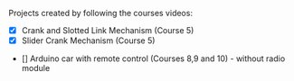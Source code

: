 Projects created by following the courses videos:
- [x] Crank and Slotted Link Mechanism (Course 5)
- [x] Slider Crank Mechanism (Course 5)
- [] Arduino car with remote control (Courses 8,9 and 10) - without radio module
